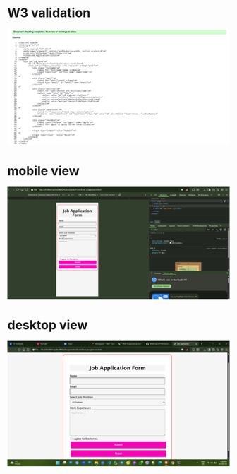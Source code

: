 # W3 validation
![validation](./Screenshot%202025-10-12%20210258.png)

# mobile view 
![mobile view](./mobileview.png)

# desktop view 
![desktop view](desktopview.png)
